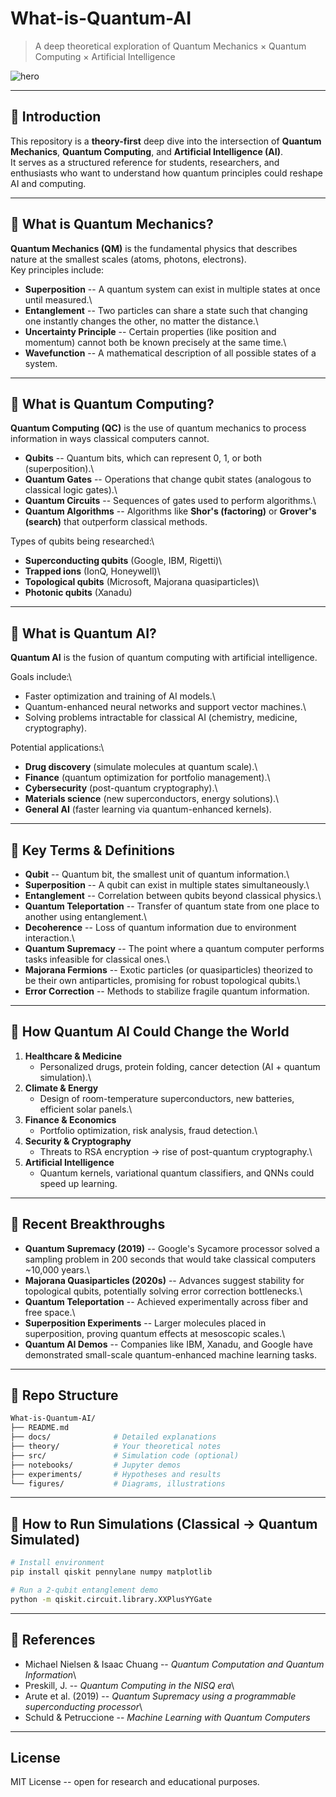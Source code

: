 # What-is-Quantum-AI

> A deep theoretical exploration of Quantum Mechanics × Quantum
> Computing × Artificial Intelligence

![hero](figures/hero.png)

------------------------------------------------------------------------

## 🔹 Introduction

This repository is a **theory-first** deep dive into the intersection of
**Quantum Mechanics**, **Quantum Computing**, and **Artificial
Intelligence (AI)**.\
It serves as a structured reference for students, researchers, and
enthusiasts who want to understand how quantum principles could reshape
AI and computing.

------------------------------------------------------------------------

## 🔹 What is Quantum Mechanics?

**Quantum Mechanics (QM)** is the fundamental physics that describes
nature at the smallest scales (atoms, photons, electrons).\
Key principles include:

-   **Superposition** -- A quantum system can exist in multiple states
    at once until measured.\
-   **Entanglement** -- Two particles can share a state such that
    changing one instantly changes the other, no matter the distance.\
-   **Uncertainty Principle** -- Certain properties (like position and
    momentum) cannot both be known precisely at the same time.\
-   **Wavefunction** -- A mathematical description of all possible
    states of a system.

------------------------------------------------------------------------

## 🔹 What is Quantum Computing?

**Quantum Computing (QC)** is the use of quantum mechanics to process
information in ways classical computers cannot.

-   **Qubits** -- Quantum bits, which can represent 0, 1, or both
    (superposition).\
-   **Quantum Gates** -- Operations that change qubit states (analogous
    to classical logic gates).\
-   **Quantum Circuits** -- Sequences of gates used to perform
    algorithms.\
-   **Quantum Algorithms** -- Algorithms like **Shor's (factoring)** or
    **Grover's (search)** that outperform classical methods.

Types of qubits being researched:\
- **Superconducting qubits** (Google, IBM, Rigetti)\
- **Trapped ions** (IonQ, Honeywell)\
- **Topological qubits** (Microsoft, Majorana quasiparticles)\
- **Photonic qubits** (Xanadu)

------------------------------------------------------------------------

## 🔹 What is Quantum AI?

**Quantum AI** is the fusion of quantum computing with artificial
intelligence.

Goals include:\
- Faster optimization and training of AI models.\
- Quantum-enhanced neural networks and support vector machines.\
- Solving problems intractable for classical AI (chemistry, medicine,
cryptography).

Potential applications:\
- **Drug discovery** (simulate molecules at quantum scale).\
- **Finance** (quantum optimization for portfolio management).\
- **Cybersecurity** (post-quantum cryptography).\
- **Materials science** (new superconductors, energy solutions).\
- **General AI** (faster learning via quantum-enhanced kernels).

------------------------------------------------------------------------

## 🔹 Key Terms & Definitions

-   **Qubit** -- Quantum bit, the smallest unit of quantum information.\
-   **Superposition** -- A qubit can exist in multiple states
    simultaneously.\
-   **Entanglement** -- Correlation between qubits beyond classical
    physics.\
-   **Quantum Teleportation** -- Transfer of quantum state from one
    place to another using entanglement.\
-   **Decoherence** -- Loss of quantum information due to environment
    interaction.\
-   **Quantum Supremacy** -- The point where a quantum computer performs
    tasks infeasible for classical ones.\
-   **Majorana Fermions** -- Exotic particles (or quasiparticles)
    theorized to be their own antiparticles, promising for robust
    topological qubits.\
-   **Error Correction** -- Methods to stabilize fragile quantum
    information.

------------------------------------------------------------------------

## 🔹 How Quantum AI Could Change the World

1.  **Healthcare & Medicine**
    -   Personalized drugs, protein folding, cancer detection (AI +
        quantum simulation).\
2.  **Climate & Energy**
    -   Design of room-temperature superconductors, new batteries,
        efficient solar panels.\
3.  **Finance & Economics**
    -   Portfolio optimization, risk analysis, fraud detection.\
4.  **Security & Cryptography**
    -   Threats to RSA encryption → rise of post-quantum cryptography.\
5.  **Artificial Intelligence**
    -   Quantum kernels, variational quantum classifiers, and QNNs could
        speed up learning.

------------------------------------------------------------------------

## 🔹 Recent Breakthroughs

-   **Quantum Supremacy (2019)** -- Google's Sycamore processor solved a
    sampling problem in 200 seconds that would take classical computers
    \~10,000 years.\
-   **Majorana Quasiparticles (2020s)** -- Advances suggest stability
    for topological qubits, potentially solving error correction
    bottlenecks.\
-   **Quantum Teleportation** -- Achieved experimentally across fiber
    and free space.\
-   **Superposition Experiments** -- Larger molecules placed in
    superposition, proving quantum effects at mesoscopic scales.\
-   **Quantum AI Demos** -- Companies like IBM, Xanadu, and Google have
    demonstrated small-scale quantum-enhanced machine learning tasks.

------------------------------------------------------------------------

## 🔹 Repo Structure

``` bash
What-is-Quantum-AI/
├── README.md
├── docs/              # Detailed explanations
├── theory/            # Your theoretical notes
├── src/               # Simulation code (optional)
├── notebooks/         # Jupyter demos
├── experiments/       # Hypotheses and results
└── figures/           # Diagrams, illustrations
```

------------------------------------------------------------------------

## 🔹 How to Run Simulations (Classical → Quantum Simulated)

``` bash
# Install environment
pip install qiskit pennylane numpy matplotlib

# Run a 2-qubit entanglement demo
python -m qiskit.circuit.library.XXPlusYYGate
```

------------------------------------------------------------------------

## 🔹 References

-   Michael Nielsen & Isaac Chuang -- *Quantum Computation and Quantum
    Information*\
-   Preskill, J. -- *Quantum Computing in the NISQ era*\
-   Arute et al. (2019) -- *Quantum Supremacy using a programmable
    superconducting processor*\
-   Schuld & Petruccione -- *Machine Learning with Quantum Computers*

------------------------------------------------------------------------

## License

MIT License -- open for research and educational purposes.
